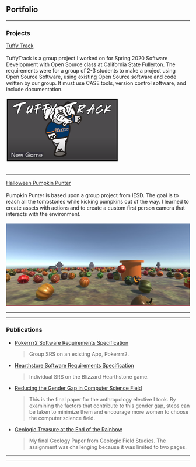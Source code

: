 ## Portfolio

---

### Projects

[Tuffy Track](https://jenniferafelton.github.io/TuffyTrack/)<br><br>
TuffyTrack is a group project I worked on for Spring 2020 Software Development with Open Source class at California State Fullerton. The requirements were for a group of 2-3 students to make a project using Open Source Software, using existing Open Source software and code written by our group. It must use CASE tools, version control software, and include documentation.<br><br>
<img src="images/tt.PNG"/><br><br>

---
[Halloween Pumpkin Punter](https://jenniferafelton.github.io/Pumpkin_Punter/)<br><br>
Pumpkin Punter is based upon a group project from IESD. The goal is to reach all the tombstones while kicking pumpkins out of the way. I learned to create assets with actions and to create a custom first person camera that interacts with the environment.<br><br>
<img src="images/pp1.JPG"/><br>


---



---

### Publications


- [Pokerrrr2 Software Requirements Specification](https://docs.google.com/document/d/1dtXXftm29LFOv6M2zyZtUYGKYGc5uqRH2yOWjhkd8Fc/edit?usp=sharing)<br>
  > Group SRS on an existing App, Pokerrrr2. <br>

- [Hearthstore Software Requirements Specification](https://docs.google.com/document/d/1gNrx6BBeK1yqtoQ-c8AUObGr73UY80jtXOv6hKtFbt8/edit?usp=sharing)<br>
  > Individual SRS on the Blizzard Hearthstone game. <br>

- [Reducing the Gender Gap in Computer Science Field](https://docs.google.com/document/d/1boJjuz_EXl5NysF5Fk5IctrHRzbRVXD45aqqCzaP4W8/edit?usp=sharing)<br>
  > This is the final paper for the anthropology elective I took. By examining the factors that contribute to this gender gap, steps can be taken to minimize them and encourage more women to choose the computer science field. 	<br>

- [Geologic Treasure at the End of the Rainbow](https://docs.google.com/document/d/1YBmk2dLzxUQRxbssDXbBetKHuiNFJ9vJGA-3pGm-EzA/edit?usp=sharing)<br>
  > My final Geology Paper from Geologic Field Studies. The assignment was challenging because it was limited to two pages.  <br>















---




---
<!--<p style="font-size:11px">Page template forked from <a href="https://github.com/evanca/quick-portfolio">evanca</a></p> -->
<!-- Remove above link if you don't want to attibute -->
